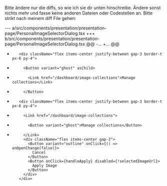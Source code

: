 Bitte ändere nur die diffs, so wie ich sie dir unten hinschreibe. Ändere sonst nichts mehr und fasse keine anderen Dateien oder Codestellen an. Bitte strikt nach meinem diff File gehen:

--- a/src/components/presentation/presentation-page/PersonalImageSelectorDialog.tsx
+++ b/src/components/presentation/presentation-page/PersonalImageSelectorDialog.tsx
@@ -... +... @@

-        <div className="flex items-center justify-between gap-3 border-t px-6 py-4">
-          <Button variant="ghost" asChild>
-            <Link href="/dashboard/image-collections">Manage collections</Link>
-          </Button>

*        <div className="flex items-center justify-between gap-3 border-t px-6 py-4">
*          <Link href="/dashboard/image-collections">
*            <Button variant="ghost">Manage collections</Button>
*          </Link>
           <div className="flex items-center gap-2">
             <Button variant="outline" onClick={() => onOpenChange(false)}>
               Cancel
             </Button>
             <Button onClick={handleApply} disabled={!selectedImageUrl}>
               Apply Image
             </Button>
           </div>
         </div>
